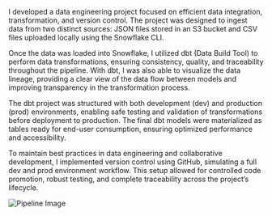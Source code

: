 I developed a data engineering project focused on efficient data integration, transformation, and version control. The project was designed to ingest data from two distinct sources: JSON files stored in an S3 bucket and CSV files uploaded locally using the Snowflake CLI.

Once the data was loaded into Snowflake, I utilized dbt (Data Build Tool) to perform data transformations, ensuring consistency, quality, and traceability throughout the pipeline. With dbt, I was also able to visualize the data lineage, providing a clear view of the data flow between models and improving transparency in the transformation process.

The dbt project was structured with both development (dev) and production (prod) environments, enabling safe testing and validation of transformations before deployment to production. The final dbt models were materialized as tables ready for end-user consumption, ensuring optimized performance and accessibility.

To maintain best practices in data engineering and collaborative development, I implemented version control using GitHub, simulating a full dev and prod environment workflow. This setup allowed for controlled code promotion, robust testing, and complete traceability across the project’s lifecycle.

![Pipeline Image](https://github.com/user-attachments/assets/b2260750-32c0-40b1-a743-bf3c002a08bf)
